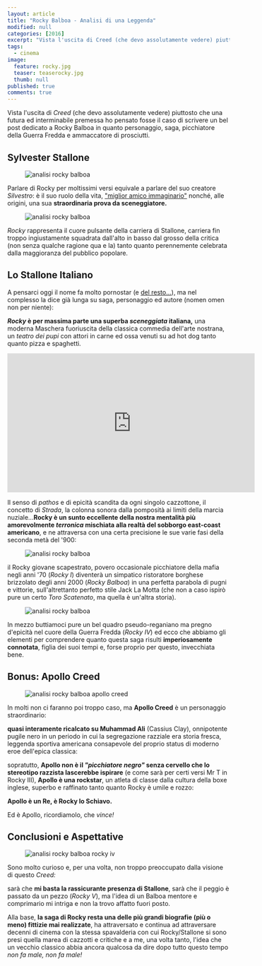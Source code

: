 ```yaml
---
layout: article
title: "Rocky Balboa - Analisi di una Leggenda"
modified: null
categories: [2016]
excerpt: "Vista l'uscita di Creed (che devo assolutamente vedere) piuttosto che una futura ed interminabile premessa ho pensato fosse il caso di scrivere un bel post dedicato a Rocky Balboa..."
tags:
  - cinema
image: 
  feature: rocky.jpg
  teaser: teaserocky.jpg
  thumb: null
published: true
comments: true
---
```


Vista l'uscita di _Creed_ (che devo assolutamente vedere) piuttosto che una futura ed interminabile premessa ho pensato fosse il caso di scrivere un bel post dedicato a Rocky Balboa in quanto personaggio, saga, picchiatore della Guerra Fredda e ammaccatore di prosciutti.

## Sylvester Stallone

<figure>
	<img src="https://upload.wikimedia.org/wikipedia/commons/thumb/a/a2/Sylvester_Stallone_-_1977.jpg/800px-Sylvester_Stallone_-_1977.jpg" alt="analisi rocky balboa">
</figure> 

Parlare di Rocky per moltissimi versi equivale a parlare del suo creatore _Silvestro_: è il suo ruolo della vita, ["miglior amico immaginario"](https://www.youtube.com/watch?v=qsxVELVUThc) nonché, alle origini, una sua **straordinaria prova da sceneggiatore.**

<figure>
	<img src="https://upload.wikimedia.org/wikipedia/en/1/18/Rocky_poster.jpg" alt="analisi rocky balboa">
</figure>

_Rocky_ rappresenta il cuore pulsante della carriera di Stallone, carriera fin troppo ingiustamente squadrata dall'alto in basso dal grosso della critica (non senza qualche ragione qua e la) tanto quanto perennemente celebrata dalla maggioranza del pubblico popolare.

## Lo Stallone Italiano

A pensarci oggi il nome fa molto pornostar (e [del resto...](https://en.wikipedia.org/wiki/The_Party_at_Kitty_and_Stud%27s)), ma nel complesso la dice già lunga su saga, personaggio ed autore (nomen omen non per niente):

**_Rocky_ è per massima parte una superba _sceneggiata_ italiana,** una moderna Maschera fuoriuscita della classica commedia dell'arte nostrana, un _teatro dei pupi_ con attori in carne ed ossa venuti su ad hot dog tanto quanto pizza e spaghetti.

<iframe width="560" height="315" src="https://www.youtube.com/embed/VyKPwGpD3Kk" frameborder="0" allowfullscreen></iframe>

Il senso di _pathos_ e di epicità scandita da ogni singolo cazzottone, il concetto di _Strada_, la colonna sonora dalla pomposità ai limiti della marcia nuziale...**Rocky è un sunto eccellente della nostra mentalità più amorevolmente _terronica_ mischiata alla realtà del sobborgo east-coast americano**, e ne attraversa con una certa precisione le sue varie fasi della seconda metà del '900:

<figure>
	<img src="http://media.cineblog.it/b/bb9/ROCKY-II-620x350.jpg" alt="analisi rocky balboa">
</figure> 

il Rocky giovane scapestrato, povero occasionale picchiatore della mafia negli anni '70 (_Rocky I_) diventerà un simpatico ristoratore borghese brizzolato degli anni 2000 (_Rocky Balboa_) in una perfetta parabola di pugni e vittorie, sull'altrettanto perfetto stile Jack La Motta (che non a caso ispirò pure un certo _Toro Scatenato_, ma quella è un'altra storia). 

<figure>
	<img src="http://dvdmedia.ign.com/dvd/image/article/774/774337/rocky-balboa-20070320033928627-000.jpg" alt="analisi rocky balboa">
</figure>

In mezzo buttiamoci pure un bel quadro pseudo-reganiano ma pregno d'epicità nel cuore della Guerra Fredda (_Rocky IV_) ed ecco che abbiamo gli elementi per comprendere quanto questa saga risulti **imperiosamente connotata**, figlia dei suoi tempi e, forse proprio per questo, invecchiata bene.

## Bonus: Apollo Creed

<figure>
	<img src="http://www.todaysport.it/wp-content/uploads/2015/04/Apollo-Creed.jpg" alt="analisi rocky balboa apollo creed">
</figure> 

In molti non ci faranno poi troppo caso, ma **Apollo Creed** è un personaggio straordinario: 

**quasi interamente ricalcato su Muhammad Ali** (Cassius Clay), onnipotente pugile nero in un periodo in cui la segregazione razziale era storia fresca, leggenda sportiva americana consapevole del proprio status di moderno eroe dell'epica classica:

sopratutto, **Apollo non è il _"picchiatore negro"_ senza cervello che lo stereotipo razzista lascerebbe ispirare** (e come sarà per certi versi Mr T in Rocky III), **Apollo è una rockstar**, un atleta di classe dalla cultura della boxe inglese, superbo e raffinato tanto quanto Rocky è umile e rozzo: 

**Apollo è un Re, è Rocky lo Schiavo.**

Ed è Apollo, ricordiamolo, che _vince!_

## Conclusioni e Aspettative

<figure>
	<img src="http://querty.it/wp-content/uploads/2015/11/rocky-iv.jpg" alt="analisi rocky balboa rocky iv">
</figure>

Sono molto curioso e, per una volta, non troppo preoccupato dalla visione di questo _Creed:_ 

sarà che **mi basta la rassicurante presenza di Stallone**, sarà che il peggio è passato da un pezzo (_Rocky V_), ma l'idea di un Balboa mentore e comprimario mi intriga e non la trovo affatto fuori posto.

Alla base, **la saga di Rocky resta una delle più grandi biografie (più o meno) fittizie mai realizzate**, ha attraversato e continua ad attraversare decenni di cinema con la stessa spavalderia con cui Rocky/Stallone si sono presi quella marea di cazzotti e critiche e a me, una volta tanto, l'idea che un vecchio classico abbia ancora qualcosa da dire dopo tutto questo tempo _non fa male, non fa male!_